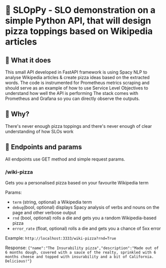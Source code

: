 # 🍕 SLOpPy - SLO demonstration on a simple Python API, that will design pizza toppings based on Wikipedia articles 

## 🍕 What it does
This small API developed in FastAPI framework is using Spacy NLP to analyse Wikipedia articles & create pizza ideas based on the extracted words.
The code is instrumented for Prometheus metrics scraping and should serve as an example of how to use Service Level Objectives to understand how well the API is performing
The stack comes with Prometheus and Grafana so you can directly observe the outputs.

## 🍕 Why?
There's never enough pizza toppings and there's never enough of clear understanding of how SLOs work

## :pizza: Endpoints and params
All endpoints use GET method and simple request params.

### /wiki-pizza
Gets you a personalised pizza based on your favourite Wikipedia term

Params:
* `term` (string, optional) a Wikipedia term
* `debug`(bool, optional) displays Spacy analysis of verbs and nouns on the page and other verbose output
* `rnd` (bool, optional) rolls a die and gets you a random Wikipedia-based pizza
* `error_rate` (float, optional) rolls a die and gets you a chance of 5xx error

Example:
`http://localhost:3333/wiki-pizza?rnd=True`

Response:
`{"name":"The Insurability pizza","description":"Made out of 6 months dough, covered with a sauce of the realty, sprinkled with 6 months cheese and topped with insurability and a bit of California. Delicious!"}`
